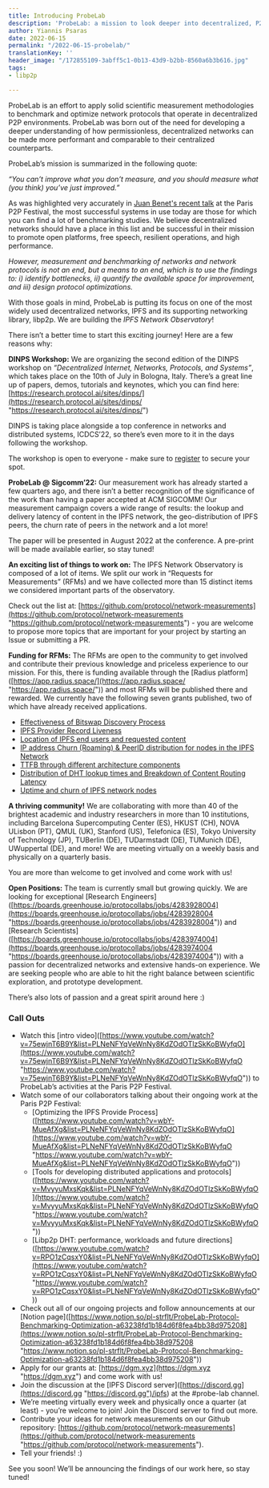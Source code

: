 ```yaml
---
title: Introducing ProbeLab
description: 'ProbeLab: a mission to look deeper into decentralized, P2P networks.'
author: Yiannis Psaras
date: 2022-06-15
permalink: "/2022-06-15-probelab/"
translationKey: ''
header_image: "/172855109-3abff5c1-0b13-43d9-b2bb-8560a6b3b616.jpg"
tags:
- libp2p

---
```

ProbeLab is an effort to apply solid scientific measurement methodologies to benchmark and optimize network protocols that operate in decentralized P2P environments. ProbeLab was born out of the need for developing a deeper understanding of how permissionless, decentralized networks can be made more performant and comparable to their centralized counterparts.

ProbeLab’s mission is summarized in the following quote:

_“You can’t improve what you don’t measure, and you should measure what (you think) you’ve just improved.”_

As was highlighted very accurately in [Juan Benet's recent talk](https://youtu.be/jH9BkLTxhp8) at the Paris P2P Festival, the most successful systems in use today are those for which you can find a lot of benchmarking studies. We believe decentralized networks should have a place in this list and be successful in their mission to promote open platforms, free speech, resilient operations, and high performance.

_However, measurement and benchmarking of networks and network protocols is not an end, but a means to an end, which is to use the findings to: i) identify bottlenecks, ii) quantify the available space for improvement, and iii) design protocol optimizations._

With those goals in mind, ProbeLab is putting its focus on one of the most widely used decentralized networks, IPFS and its supporting networking library, libp2p. We are building the _IPFS Network Observatory_!

There isn’t a better time to start this exciting journey! Here are a few reasons why:

**DINPS Workshop:** We are organizing the second edition of the DINPS workshop on _“Decentralized Internet, Networks, Protocols, and Systems”_, which takes place on the 10th of July in Bologna, Italy. There’s a great line up of papers, demos, tutorials and keynotes, which you can find here: [https://research.protocol.ai/sites/dinps/](https://research.protocol.ai/sites/dinps/ "https://research.protocol.ai/sites/dinps/")

DINPS is taking place alongside a top conference in networks and distributed systems, ICDCS’22, so there’s even more to it in the days following the workshop.

The workshop is open to everyone - make sure to [register](https://icdcs2022.icdcs.org/registration/) to secure your spot.

**ProbeLab @ Sigcomm’22:** Our measurement work has already started a few quarters ago, and there isn’t a better recognition of the significance of the work than having a paper accepted at ACM SIGCOMM! Our measurement campaign covers a wide range of results: the lookup and delivery latency of content in the IPFS network, the geo-distribution of IPFS peers, the churn rate of peers in the network and a lot more!

The paper will be presented in August 2022 at the conference. A pre-print will be made available earlier, so stay tuned!

**An exciting list of things to work on:** The IPFS Network Observatory is composed of a lot of items. We split our work in “Requests for Measurements” (RFMs) and we have collected more than 15 distinct items we considered important parts of the observatory.

Check out the list at: [https://github.com/protocol/network-measurements](https://github.com/protocol/network-measurements "https://github.com/protocol/network-measurements") - you are welcome to propose more topics that are important for your project by starting an Issue or submitting a PR.

**Funding for RFMs:** The RFMs are open to the community to get involved and contribute their previous knowledge and priceless experience to our mission. For this, there is funding available through the \[Radius platform\]([https://app.radius.space/](https://app.radius.space/ "https://app.radius.space/")) and most RFMs will be published there and rewarded. We currently have the following seven grants published, two of which have already received applications.

* [Effectiveness of Bitswap Discovery Process](https://www.dgm.xyz/grants/MQS2icjXKGJ8jy2bqS8W)
* [IPFS Provider Record Liveness](https://www.dgm.xyz/grants/KUBoJvi8Byos9nt3s2Lt)
* [Location of IPFS end users and requested content](https://www.dgm.xyz/grants/t7p9MzZNxCkWV171uBzm)
* [​​IP address Churn (Roaming) & PeerID distribution for nodes in the IPFS Network](https://www.dgm.xyz/grants/bs6rbWLGJRnICtgjU0LS)
* [TTFB through different architecture components](https://www.dgm.xyz/grants/g5riWRq4BkhDvl9vsjda)
* [Distribution of DHT lookup times and Breakdown of Content Routing Latency](https://www.dgm.xyz/grants/cieOsJkIqWSQkk9obsrO)
* [Uptime and churn of IPFS network nodes](https://www.dgm.xyz/grants/MQS2icjXKGJ8jy2bqS8W)

**A thriving community!** We are collaborating with more than 40 of the brightest academic and industry researchers in more than 10 institutions, including Barcelona Supercomputing Center (ES), HKUST (CH), NOVA ULisbon (PT), QMUL (UK), Stanford (US), Telefonica (ES), Tokyo University of Technology (JP), TUBerlin (DE), TUDarmstadt (DE), TUMunich (DE), UWuppertal (DE), and more! We are meeting virtually on a weekly basis and physically on a quarterly basis.

You are more than welcome to get involved and come work with us!

**Open Positions:** The team is currently small but growing quickly. We are looking for exceptional \[Research Engineers\]([https://boards.greenhouse.io/protocollabs/jobs/4283928004](https://boards.greenhouse.io/protocollabs/jobs/4283928004 "https://boards.greenhouse.io/protocollabs/jobs/4283928004")) and \[Research Scientists\]([https://boards.greenhouse.io/protocollabs/jobs/4283974004](https://boards.greenhouse.io/protocollabs/jobs/4283974004 "https://boards.greenhouse.io/protocollabs/jobs/4283974004")) with a passion for decentralized networks and extensive hands-on experience. We are seeking people who are able to hit the right balance between scientific exploration, and prototype development.

There’s also lots of passion and a great spirit around here :)

### Call Outs

* Watch this \[intro video\]([https://www.youtube.com/watch?v=75ewjnT6B9Y&list=PLNeNFYqVeWnNy8KdZOdOTlzSkKoBWyfqO](https://www.youtube.com/watch?v=75ewjnT6B9Y&list=PLNeNFYqVeWnNy8KdZOdOTlzSkKoBWyfqO "https://www.youtube.com/watch?v=75ewjnT6B9Y&list=PLNeNFYqVeWnNy8KdZOdOTlzSkKoBWyfqO")) to ProbeLab’s activities at the Paris P2P Festival.
* Watch some of our collaborators talking about their ongoing work at the Paris P2P Festival:
  * \[Optimizing the IPFS Provide Process\]([https://www.youtube.com/watch?v=wbY-MueAfXg&list=PLNeNFYqVeWnNy8KdZOdOTlzSkKoBWyfqO](https://www.youtube.com/watch?v=wbY-MueAfXg&list=PLNeNFYqVeWnNy8KdZOdOTlzSkKoBWyfqO "https://www.youtube.com/watch?v=wbY-MueAfXg&list=PLNeNFYqVeWnNy8KdZOdOTlzSkKoBWyfqO"))
  * \[Tools for developing distributed applications and protocols\]([https://www.youtube.com/watch?v=MvyyuMxsKqk&list=PLNeNFYqVeWnNy8KdZOdOTlzSkKoBWyfqO](https://www.youtube.com/watch?v=MvyyuMxsKqk&list=PLNeNFYqVeWnNy8KdZOdOTlzSkKoBWyfqO "https://www.youtube.com/watch?v=MvyyuMxsKqk&list=PLNeNFYqVeWnNy8KdZOdOTlzSkKoBWyfqO"))
  * \[Libp2p DHT: performance, workloads and future directions\]([https://www.youtube.com/watch?v=RPO1zCqsxY0&list=PLNeNFYqVeWnNy8KdZOdOTlzSkKoBWyfqO](https://www.youtube.com/watch?v=RPO1zCqsxY0&list=PLNeNFYqVeWnNy8KdZOdOTlzSkKoBWyfqO "https://www.youtube.com/watch?v=RPO1zCqsxY0&list=PLNeNFYqVeWnNy8KdZOdOTlzSkKoBWyfqO"))
* Check out all of our ongoing projects and follow announcements at our \[Notion page\]([https://www.notion.so/pl-strflt/ProbeLab-Protocol-Benchmarking-Optimization-a63238fd1b184d6f8fea4bb38d975208](https://www.notion.so/pl-strflt/ProbeLab-Protocol-Benchmarking-Optimization-a63238fd1b184d6f8fea4bb38d975208 "https://www.notion.so/pl-strflt/ProbeLab-Protocol-Benchmarking-Optimization-a63238fd1b184d6f8fea4bb38d975208"))
* Apply for our grants at: [https://dgm.xyz](https://dgm.xyz "https://dgm.xyz") and come work with us!
* Join the discussion at the \[IPFS Discord server\]([https://discord.gg](https://discord.gg "https://discord.gg")/ipfs) at the #probe-lab channel.
* We’re meeting virtually every week and physically once a quarter (at least) - you’re welcome to join! Join the Discord server to find out more.
* Contribute your ideas for network measurements on our Github repository: [https://github.com/protocol/network-measurements](https://github.com/protocol/network-measurements "https://github.com/protocol/network-measurements").
* Tell your friends! :)

See you soon! We’ll be announcing the findings of our work here, so stay tuned!